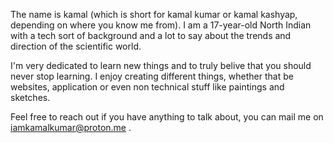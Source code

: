 The name is kamal (which is short for kamal kumar or kamal kashyap, depending on where you know me from). I am a 17-year-old North Indian with a tech sort of background and a lot to say about the trends and direction of the scientific world.

I'm very dedicated to learn new things and to truly belive that you should never stop learning. I enjoy creating different things, whether that be websites, application or even non technical stuff like paintings and sketches.

Feel free to reach out if you have anything to talk about, you can mail me on  iamkamalkumar@proton.me .
